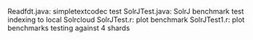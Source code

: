 Readfdt.java: simpletextcodec test
SolrJTest.java: SolrJ benchmark test indexing to local Solrcloud
SolrJTest.r: plot benchmark
SolrJTest1.r: plot benchmarks testing against 4 shards
